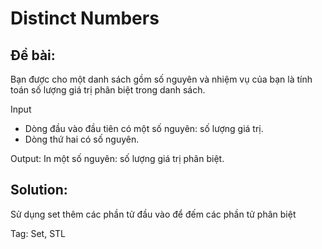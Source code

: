 # Distinct Numbers
## Đề bài: 
Bạn được cho một danh sách gồm số nguyên và nhiệm vụ của bạn là tính toán số lượng giá trị phân biệt trong danh sách.

Input
- Dòng đầu vào đầu tiên có một số nguyên: số lượng giá trị.
- Dòng thứ hai có số nguyên.

Output:
In một số nguyên: số lượng giá trị phân biệt.

## Solution:
Sử dụng set thêm các phần tử đầu vào để đếm các phần tử phân biệt

Tag: Set, STL
